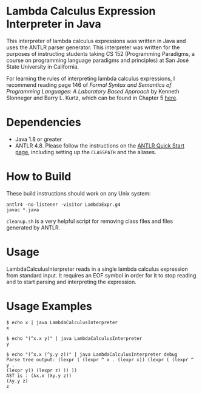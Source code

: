 # Lambda Calculus Expression Interpreter in Java
This interpreter of lambda calculus expressions was written in Java and uses the ANTLR parser generator.  This interpreter was written for the purposes of instructing students taking CS 152 (Programming Paradigms, a course on programming language paradigms and principles) at San José State University in California.

For learning the rules of interpreting lambda calculus expressions, I recommend
reading page 146 of _Formal Syntax and Semantics of Programming Languages: A Laboratory Based Approach_ by Kenneth Slonneger and Barry L. Kurtz, which can be found in Chapter 5 [here](http://homepage.cs.uiowa.edu/~slonnegr/plf/Book/).

# Dependencies
 * Java 1.8 or greater
 * ANTLR 4.8.  Please follow the instructions on the [ANTLR Quick Start page](https://www.antlr.org), including setting up the `CLASSPATH` and the aliases.

# How to Build
These build instructions should work on any Unix system:

```
antlr4 -no-listener -visitor LambdaExpr.g4
javac *.java
```

`cleanup.sh` is a very helpful script for removing class files and files generated by ANTLR.

# Usage
LambdaCalculusInterpreter reads in a single lambda calculus expression from standard input.  It requires an EOF symbol in order for it to stop reading and to start parsing and interpreting the expression.

# Usage Examples
```
$ echo x | java LambdaCalculusInterpreter
x

$ echo "(^x.x y)" | java LambdaCalculusInterpreter
y

$ echo "(^x.x (^y.y z))" | java LambdaCalculusInterpreter debug
Parse tree output: (lexpr ( (lexpr ^ x . (lexpr x)) (lexpr ( (lexpr ^ y .
(lexpr y)) (lexpr z) )) ))
AST is : (λx.x (λy.y z))
(λy.y z)
z
```
